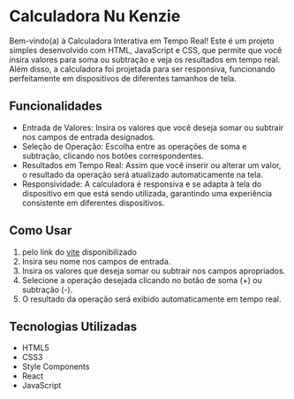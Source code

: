 
<body>
    <h1>Calculadora Nu Kenzie</h1>
    <p>Bem-vindo(a) à Calculadora Interativa em Tempo Real! Este é um projeto simples desenvolvido com HTML, JavaScript e CSS, que permite que você insira valores para soma ou subtração e veja os resultados em tempo real. Além disso, a calculadora foi projetada para ser responsiva, funcionando perfeitamente em dispositivos de diferentes tamanhos de tela.</p>
    <h2>Funcionalidades</h2>
    <ul>
        <li>Entrada de Valores: Insira os valores que você deseja somar ou subtrair nos campos de entrada designados.</li>
        <li>Seleção de Operação: Escolha entre as operações de soma e subtração, clicando nos botões correspondentes.</li>
        <li>Resultados em Tempo Real: Assim que você inserir ou alterar um valor, o resultado da operação será atualizado automaticamente na tela.</li>
        <li>Responsividade: A calculadora é responsiva e se adapta à tela do dispositivo em que está sendo utilizada, garantindo uma experiência consistente em diferentes dispositivos.</li>
    </ul>
    <h2>Como Usar</h2>
    <ol>
        <li>pelo link do <a href="https://react-entrega-s1-template-nu-kenzie-pietro-nog1.vercel.app/">vite</a> disponibilizado </li>
        <li>Insira seu nome nos campos de entrada.</li>
        <li>Insira os valores que deseja somar ou subtrair nos campos apropriados.</li>
        <li>Selecione a operação desejada clicando no botão de soma (+) ou subtração (-).</li>
        <li>O resultado da operação será exibido automaticamente em tempo real.</li>
    </ol>
    <h2>Tecnologias Utilizadas</h2>
    <ul>
        <li>HTML5</li>
        <li>CSS3</li>
        <li>Style Components</li>
        <li>React</li>
        <li>JavaScript</li>
    </ul>
</body>
